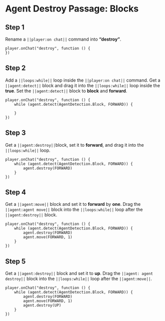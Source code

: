 # Agent Destroy Passage: Blocks


## Step 1
Rename a ``||player:on chat||`` command into **“destroy”**.

```blocks
player.onChat("destroy", function () {
})
```

## Step 2
Add a ``||loops:while||`` loop inside the ``||player:on chat||`` command. Get a ``||agent:detect||`` block and drag it into the ``||loops:while||`` loop inside the **true**. Set the ``||agent:detect||`` block to **block** and **forward**. 

```blocks
player.onChat("destroy", function () {
    while (agent.detect(AgentDetection.Block, FORWARD)) {
    	
    }
})
```

## Step 3
Get a  ``||agent:destroy||``block, set it to **forward**, and drag it into the ``||loops:while||`` loop.

```blocks
player.onChat("destroy", function () {
    while (agent.detect(AgentDetection.Block, FORWARD)) {
        agent.destroy(FORWARD)
    }
})
```

## Step 4

Get a ``||agent:move||`` block and set it to **forward** by **one**. Drag the ``||agent:agent move||`` block into the ``||loops:while||`` loop after the ``||agent:destroy||`` block.

```blocks
player.onChat("destroy", function () {
    while (agent.detect(AgentDetection.Block, FORWARD)) {
        agent.destroy(FORWARD)
        agent.move(FORWARD, 1)
    }
})
```

## Step 5

Get a ``||agent:destroy||`` block and set it to **up**. Drag the ``||agent: agent destroy||`` block into the ``||loops:while||`` loop after the ``||agent:move||``.

```blocks
player.onChat("destroy", function () {
    while (agent.detect(AgentDetection.Block, FORWARD)) {
        agent.destroy(FORWARD)
        agent.move(FORWARD, 1)
        agent.destroy(UP)
    }
})
```

